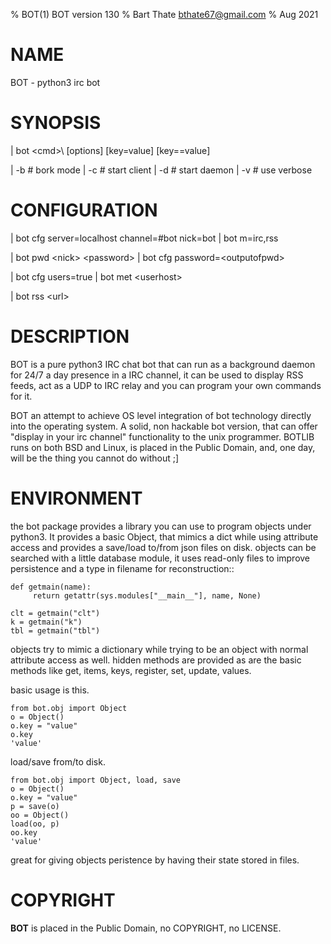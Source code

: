 % BOT(1) BOT version 130
% Bart Thate <bthate67@gmail.com>
% Aug 2021

# NAME
BOT - python3 irc bot

# SYNOPSIS

| bot \<cmd>\ [options] [key=value] [key==value]

| -b	\# bork mode
| -c	\# start client
| -d	\# start daemon
| -v	\# use verbose
 
# CONFIGURATION

| bot cfg server=localhost channel=\#bot nick=bot
| bot m=irc,rss

| bot pwd \<nick\> \<password\>
| bot cfg password=\<outputofpwd\>

| bot cfg users=true 
| bot met \<userhost\>

| bot rss \<url\>

# DESCRIPTION

BOT is a pure python3 IRC chat bot that can run as a background daemon for
24/7 a day presence in a IRC channel, it can be used to display RSS
feeds, act as a UDP to IRC relay and you can program your own commands for it.

BOT an attempt to achieve OS level integration of bot technology directly
into the operating system. A solid, non hackable bot version, that can offer
"display in your irc channel" functionality to the unix programmer. BOTLIB
runs on both BSD and Linux, is placed in the Public Domain, and, one day,
will be the thing you cannot do without ;]

# ENVIRONMENT

the bot package provides a library you can use to program objects 
under python3. It provides a basic Object, that mimics a dict while using 
attribute access and provides a save/load to/from json files on disk. objects
can be searched with a little database module, it uses read-only files to
improve persistence and a type in filename for reconstruction::

    def getmain(name):
         return getattr(sys.modules["__main__"], name, None)
    
    clt = getmain("clt")
    k = getmain("k")
    tbl = getmain("tbl")

objects try to mimic a dictionary while trying to be an object with normal
attribute access as well. hidden methods are provided as are the basic
methods like get, items, keys, register, set, update, values.

basic usage is this.

    from bot.obj import Object
    o = Object()
    o.key = "value"
    o.key
    'value'

load/save from/to disk.

    from bot.obj import Object, load, save
    o = Object()
    o.key = "value"
    p = save(o)
    oo = Object()
    load(oo, p)
    oo.key
    'value'

great for giving objects peristence by having their state stored in files.

# COPYRIGHT

**BOT** is placed in the Public Domain, no COPYRIGHT, no LICENSE.

